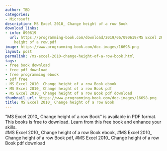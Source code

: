 ```yaml
---
author: TBD
categories:
- Microsoft
description: MS Excel 2010_ Change height of a row Book
download_links:
- info: 090619
  url: https://programming-book.com/download/2019/06/090619/MS Excel 2010_ Change
    height of a row.pdf
image: https://www.programming-book.com/doc-images/16698.png
layout: post
permalink: /ms-excel-2010-change-height-of-a-row-book.html
tags:
- free book download
- free pdf download
- free programming ebook
- pdf free
- MS Excel 2010_ Change height of a row Book ebook
- MS Excel 2010_ Change height of a row Book pdf
- MS Excel 2010_ Change height of a row Book pdf download
thumbnail_url: https://www.programming-book.com/doc-images/16698.png
title: MS Excel 2010_ Change height of a row Book
---
```


 
<div class="item-desc text-justify">
  "MS Excel 2010_ Change height of a row Book" is available in PDF format. This books is free to download. Learn from this free book and enhance your skills.
  <br>
  #MS Excel 2010_ Change height of a row Book ebook, #MS Excel 2010_ Change height of a row Book pdf, #MS Excel 2010_ Change height of a row Book pdf download
</div>